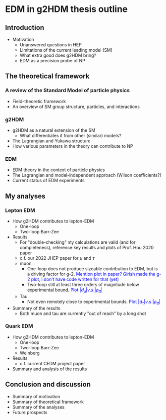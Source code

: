# EDM in g2HDM thesis outline

## Introduction
- Motivation
  - Unanswered questions in HEP
  - Limitations of the current leading model (SM)
  - What extra good does g2HDM bring?
  - EDM as a precision probe of NP

## The theoretical framework
### A review of the Standard Model of particle physics
- Field-theoretic framework
- An overview of SM group structure, particles, and interactions 

### g2HDM
- g2HDM as a natural extension of the SM
  - What differentiates it from other (similar) models?
- The Lagrangian and Yukawa structure
- How various parameters in the theory can contribute to NP

### EDM
- EDM theory in the context of particle physics
- The Lagrangian and model-independent approach (Wilson coefficients?)
- Current status of EDM experiments

## My analyses
### Lepton EDM
- How g2HDM contributes to lepton-EDM
  - One-loop
  - Two-loop Barr-Zee
- Results
  - For "double-checking" my calculations are valid (and for completeness), reference key results and plots of Prof. Hou 2020 paper
  - c.f. our 2022 JHEP paper for $\mu$ and $\tau$
  - muon
    - One-loop does not produce sizeable contribution to EDM, but is a driving factor for g-2. <span style="color:blue">Mention plot in paper? Girish made the g-2 plot, I don't have code written for that (yet)</span>
    - Two-loop still at least three orders of magnitude below experimental bound. <span style="color:blue">Plot $|d_{\mu}| v.s. |\rho_{tt}|$</span>
  - Tau
    - Not even remotely close to experimental bounds. <span style="color:blue">Plot $|d_{\tau}| v.s. |\rho_{tt}|$</span>
- Summary of the results
  - Both muon and tau are currently "out of reach" by a long shot

### Quark EDM
- How g2HDM contributes to lepton-EDM
  - One-loop
  - Two-loop Barr-Zee
  - Weinberg
- Results
  - c.f. current CEDM project paper
- Summary and analysis of the results

## Conclusion and discussion
- Summary of motivation
- Summary of theoretical framework
- Summary of the analyses
- Future prospects